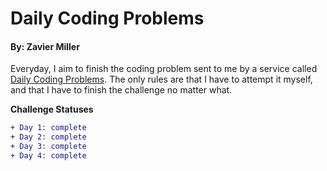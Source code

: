 # Daily Coding Problems

#### By: Zavier Miller

Everyday, I aim to finish the coding problem sent to me by a service called [Daily Coding Problems](https://www.dailycodingproblem.com/ "Daily Coding Problems"). The only rules are that I have to attempt it myself, and that I have to finish the challenge no matter what.

**Challenge Statuses**

```diff
+ Day 1: complete
+ Day 2: complete
+ Day 3: complete
+ Day 4: complete
```
